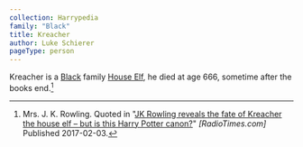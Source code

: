 ```yaml
---
collection: Harrypedia
family: "Black"
title: Kreacher
author: Luke Schierer
pageType: person
---
```


Kreacher is a [Black] family [House Elf], he died at age 666, sometime after the books end.[^240219-1]

[^240219-1]:
    Mrs. J. K. Rowling. Quoted in
    "[JK Rowling reveals the fate of Kreacher the house elf – but is this Harry Potter canon?](https://www.radiotimes.com/movies/jk-rowling-reveals-the-fate-of-kreacher-the-house-elf-but-is-this-harry-potter-canon/)"
    _[RadioTimes.com]_ Published 2017-02-03.

[Black]: ../../Black/
[House Elf]: ../../../beings/elves/house_elf/
